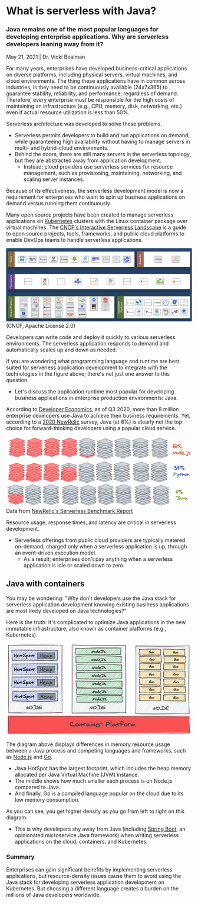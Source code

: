 # What is serverless with Java?

### Java remains one of the most popular languages for developing enterprise applications. Why are serverless developers leaning away from it?

May 21, 2021 | Dr. Vicki Bealman

For many years, enterprises have developed business-critical applications on diverse platforms, including physical servers, virtual machines, and cloud environments. The thing these applications have in common across industries, is they need to be continuously available (24x7x365) to guarantee stability, reliability, and performance, regardless of demand. Therefore, every enterprise must be responsible for the high costs of maintaining an infrastructure (e.g., CPU, memory, disk, networking, etc.) even if actual resource utilization is less than 50%.

Serverless architecture was developed to solve these problems. 
- Serverless permits developers to build and run applications on demand, while guaranteeing high availability without having to manage servers in multi- and hybrid-cloud environments. 
- Behind the doors, there are still many servers in the serverless topology, but they are abstracted away from application development. 
  - Instead; cloud providers use serverless services for resource management, such as provisioning, maintaining, networking, and scaling server instances.

Because of its effectiveness, the serverless development model is now a requirement for enterprises who want to spin up business applications on demand versus running them continuously.

Many open source projects have been created to manage serverless applications on [Kubernetes](https://opensource.com/article/19/6/reasons-kubernetes) clusters with the Linux container package over virtual machines. The [CNCF's Interactive Serverless Landscape](https://landscape.cncf.io/serverless?zoom=150) is a guide to open source projects, tools, frameworks, and public cloud platforms to enable DevOps teams to handle serverless applications.

![](https://github.com/DrVicki/back-end-development/blob/main/cncf-serverless-landscape.png)
(CNCF, Apache License 2.0)

Developers can write code and deploy it quickly to various serverless environments. The serverless application responds to demand and automatically scales up and down as needed.

If you are wondering what programming language and runtime are best suited for serverless application development to integrate with the technologies in the figure above; there's not just one answer to this question. 
- Let's discuss the application runtime most popular for developing business applications in enterprise production environments: Java.

According to [Developer Economics](https://developereconomics.com/), as of Q3 2020, more than 8 million enterprise developers use Java to achieve their business requirements. Yet, according to a [2020 NewRelic](https://newrelic.com/resources/ebooks/serverless-benchmark-report-aws-lambda-2020) survey, Java (at 6%) is clearly not the top choice for forward-thinking developers using a popular cloud service.

![](https://github.com/DrVicki/back-end-development/blob/main/newrelic_serverlessbenchmarkreport.png)
<br> Data from [NewRelic's Serverless Benchmark Report](https://newrelic.com/resources/ebooks/serverless-benchmark-report-aws-lambda-2020)

Resource usage, response times, and latency are critical in serverless development. 
- Serverless offerings from public cloud providers are typically metered on-demand, charged only when a serverless application is up, through an event-driven execution model. 
  - As a result; enterprises don't pay anything when a serverless application is idle or scaled down to zero.

## Java with containers

You may be wondering: "Why don't developers use the Java stack for serverless application development knowing existing business applications are most likely developed on Java technologies?"

Here is the truth: It's complicated to optimize Java applications in the new immutable infrastructure, also known as container platforms (e.g., Kubernetes).

![](https://github.com/DrVicki/back-end-development/blob/main/java-containers.png)

The diagram above displays differences in memory resource usage between a Java process and competing languages and frameworks, such as [Node.js](https://nodejs.org/) and [Go](https://golang.org/). 
- Java HotSpot has the largest footprint, which includes the heap memory allocated per Java Virtual Machine (JVM) instance. 
- The middle shows how much smaller each process is on Node.js compared to Java. 
- And finally, Go is a compiled language popular on the cloud due to its low memory consumption.

As you can see, you get higher density as you go from left to right on this diagram.  
- This is why developers shy away from Java (including [Spring Boot](https://spring.io/projects/spring-boot), an opinionated microservice Java framework) when writing serverless applications on the cloud, containers, and Kubernetes.

### Summary
Enterprises can gain significant benefits by implementing serverless applications, but resource-density issues cause them to avoid using the Java stack for developing serverless application development on Kubernetes. But choosing a different language creates a burden on the millions of Java developers worldwide. 


